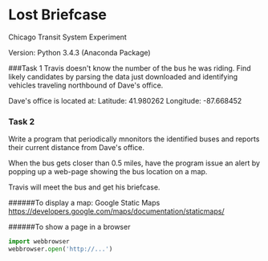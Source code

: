 # Lost Briefcase
Chicago Transit System Experiment

Version: Python 3.4.3 (Anaconda Package)

###Task 1
Travis doesn't know the number of the bus he was riding. Find likely candidates by parsing the data just downloaded and identifying vehicles traveling northbound of Dave's office.

Dave's office is located at:
Latitude: 41.980262
Longitude: -87.668452

### Task 2
Write a program that periodically mnonitors the identified buses and reports their current distance from Dave's office.

When the bus gets closer than 0.5 miles, have the program issue an alert by popping up a web-page showing the bus location on a map.

Travis will meet the bus and get his briefcase.

######To display a map: Google Static Maps
https://developers.google.com/maps/documentation/staticmaps/

######To show a page in a browser
```python
import webbrowser
webbrowser.open('http://...')
```


